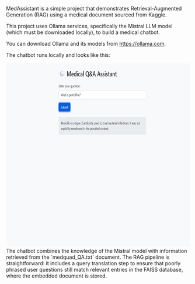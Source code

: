 MedAssistant is a simple project that demonstrates Retrieval-Augmented Generation (RAG) using a medical document sourced from Kaggle.

This project uses Ollama services, specifically the Mistral LLM model (which must be downloaded locally), to build a medical chatbot.

You can download Ollama and its models from https://ollama.com.

The chatbot runs locally and looks like this:

<img src="assets/chat_front.png" height="500px"/>
The chatbot combines the knowledge of the Mistral model with information retrieved from the `medquad_QA.txt` document. The RAG pipeline is straightforward: it includes a query translation step to ensure that poorly phrased user questions still match relevant entries in the FAISS database, where the embedded document is stored.
